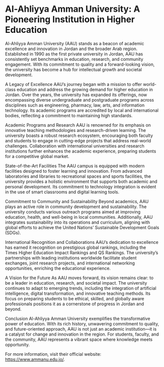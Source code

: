 # Al-Ahliyya Amman University: A Pioneering Institution in Higher Education
Al-Ahliyya Amman University (AAU) stands as a beacon of academic excellence and innovation in Jordan and the broader Arab region. Established in 1990 as the first private university in Jordan, AAU has consistently set benchmarks in education, research, and community engagement. With its commitment to quality and a forward-looking vision, the university has become a hub for intellectual growth and societal development.

A Legacy of Excellence
AAU’s journey began with a mission to offer world-class education and address the growing demand for higher education in Jordan. Over the years, the university has expanded its offerings, now encompassing diverse undergraduate and postgraduate programs across disciplines such as engineering, pharmacy, law, arts, and information technology. Its academic programs are accredited by local and international bodies, reflecting a commitment to maintaining high standards.

Academic Programs and Research
AAU is renowned for its emphasis on innovative teaching methodologies and research-driven learning. The university boasts a robust research ecosystem, encouraging both faculty and students to engage in cutting-edge projects that address real-world challenges. Collaboration with international universities and research institutions further enhances the academic experience, preparing students for a competitive global market.

State-of-the-Art Facilities
The AAU campus is equipped with modern facilities designed to foster learning and innovation. From advanced laboratories and libraries to recreational spaces and sports facilities, the university provides a holistic environment that supports both academic and personal development. Its commitment to technology integration is evident in the use of smart classrooms and digital learning tools.

Commitment to Community and Sustainability
Beyond academics, AAU plays an active role in community development and sustainability. The university conducts various outreach programs aimed at improving education, health, and well-being in local communities. Additionally, AAU integrates sustainability into its operations and curriculum, aligning with global efforts to achieve the United Nations’ Sustainable Development Goals (SDGs).

International Recognition and Collaborations
AAU’s dedication to excellence has earned it recognition on prestigious global rankings, including the Times Higher Education Impact Rankings and QS Rankings. The university’s partnerships with leading institutions worldwide facilitate student exchanges, joint research projects, and international networking opportunities, enriching the educational experience.

A Vision for the Future
As AAU moves forward, its vision remains clear: to be a leader in education, research, and societal impact. The university continues to adapt to emerging trends, including the integration of artificial intelligence, digital transformation, and innovative teaching methods. Its focus on preparing students to be ethical, skilled, and globally aware professionals positions it as a cornerstone of progress in Jordan and beyond.

Conclusion
Al-Ahliyya Amman University exemplifies the transformative power of education. With its rich history, unwavering commitment to quality, and future-oriented approach, AAU is not just an academic institution—it is a catalyst for change and innovation in the region. For students, faculty, and the community, AAU represents a vibrant space where knowledge meets opportunity.

For more information, visit their official website: https://www.ammanu.edu.jo/.

